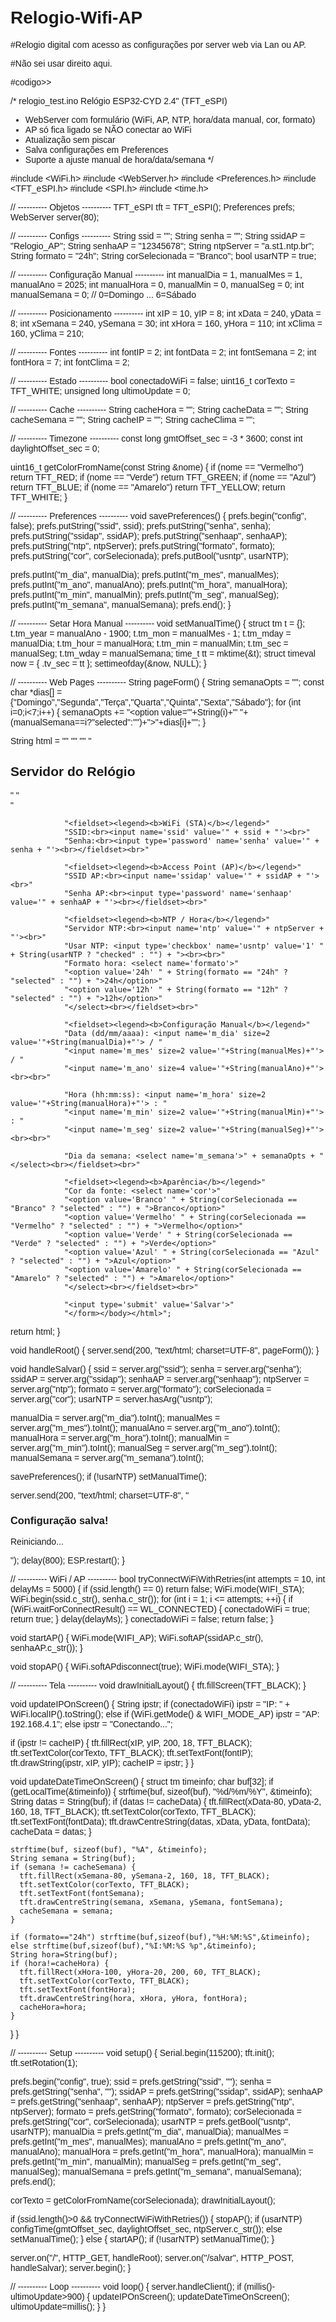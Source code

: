 # Relogio-Wifi-AP
#Relogio digital com acesso as configurações por server web via Lan ou AP.

#Não sei usar direito aqui.

#codigo>>

/*
  relogio_test.ino
  Relógio ESP32-CYD 2.4" (TFT_eSPI)
  - WebServer com formulário (WiFi, AP, NTP, hora/data manual, cor, formato)
  - AP só fica ligado se NÃO conectar ao WiFi
  - Atualização sem piscar
  - Salva configurações em Preferences
  - Suporte a ajuste manual de hora/data/semana
*/

#include <WiFi.h>
#include <WebServer.h>
#include <Preferences.h>
#include <TFT_eSPI.h>
#include <SPI.h>
#include <time.h>

// ---------- Objetos ----------
TFT_eSPI tft = TFT_eSPI();
Preferences prefs;
WebServer server(80);

// ---------- Configs ----------
String ssid = "";
String senha = "";
String ssidAP = "Relogio_AP";
String senhaAP = "12345678";
String ntpServer = "a.st1.ntp.br";
String formato = "24h";
String corSelecionada = "Branco";
bool usarNTP = true;

// ---------- Configuração Manual ----------
int manualDia = 1, manualMes = 1, manualAno = 2025;
int manualHora = 0, manualMin = 0, manualSeg = 0;
int manualSemana = 0; // 0=Domingo ... 6=Sábado

// ---------- Posicionamento ----------
int xIP = 10, yIP = 8;
int xData = 240, yData = 8;
int xSemana = 240, ySemana = 30;
int xHora = 160, yHora = 110;
int xClima = 160, yClima = 210;

// ---------- Fontes ----------
int fontIP = 2;
int fontData = 2;
int fontSemana = 2;
int fontHora = 7;
int fontClima = 2;

// ---------- Estado ----------
bool conectadoWiFi = false;
uint16_t corTexto = TFT_WHITE;
unsigned long ultimoUpdate = 0;

// ---------- Cache ----------
String cacheHora = "";
String cacheData = "";
String cacheSemana = "";
String cacheIP = "";
String cacheClima = "";

// ---------- Timezone ----------
const long gmtOffset_sec = -3 * 3600;
const int daylightOffset_sec = 0;

uint16_t getColorFromName(const String &nome) {
  if (nome == "Vermelho") return TFT_RED;
  if (nome == "Verde") return TFT_GREEN;
  if (nome == "Azul") return TFT_BLUE;
  if (nome == "Amarelo") return TFT_YELLOW;
  return TFT_WHITE;
}

// ---------- Preferences ----------
void savePreferences() {
  prefs.begin("config", false);
  prefs.putString("ssid", ssid);
  prefs.putString("senha", senha);
  prefs.putString("ssidap", ssidAP);
  prefs.putString("senhaap", senhaAP);
  prefs.putString("ntp", ntpServer);
  prefs.putString("formato", formato);
  prefs.putString("cor", corSelecionada);
  prefs.putBool("usntp", usarNTP);

  prefs.putInt("m_dia", manualDia);
  prefs.putInt("m_mes", manualMes);
  prefs.putInt("m_ano", manualAno);
  prefs.putInt("m_hora", manualHora);
  prefs.putInt("m_min", manualMin);
  prefs.putInt("m_seg", manualSeg);
  prefs.putInt("m_semana", manualSemana);
  prefs.end();
}

// ---------- Setar Hora Manual ----------
void setManualTime() {
  struct tm t = {};
  t.tm_year = manualAno - 1900;
  t.tm_mon = manualMes - 1;
  t.tm_mday = manualDia;
  t.tm_hour = manualHora;
  t.tm_min = manualMin;
  t.tm_sec = manualSeg;
  t.tm_wday = manualSemana;
  time_t tt = mktime(&t);
  struct timeval now = { .tv_sec = tt };
  settimeofday(&now, NULL);
}

// ---------- Web Pages ----------
String pageForm() {
  String semanaOpts = "";
  const char *dias[] = {"Domingo","Segunda","Terça","Quarta","Quinta","Sexta","Sábado"};
  for (int i=0;i<7;i++) {
    semanaOpts += "<option value='"+String(i)+"' "+(manualSemana==i?"selected":"")+">"+dias[i]+"</option>";
  }

  String html = "<!doctype html><html lang='pt-BR'><head><meta charset='utf-8'>"
                "<meta name='viewport' content='width=device-width, initial-scale=1'>"
                "<title>Servidor do Relógio</title></head><body style='font-family:Arial;padding:12px'>"
                "<h2>Servidor do Relógio</h2>"
                "<form method='POST' action='/salvar'>"

                "<fieldset><legend><b>WiFi (STA)</b></legend>"
                "SSID:<br><input name='ssid' value='" + ssid + "'><br>"
                "Senha:<br><input type='password' name='senha' value='" + senha + "'><br></fieldset><br>"

                "<fieldset><legend><b>Access Point (AP)</b></legend>"
                "SSID AP:<br><input name='ssidap' value='" + ssidAP + "'><br>"
                "Senha AP:<br><input type='password' name='senhaap' value='" + senhaAP + "'><br></fieldset><br>"

                "<fieldset><legend><b>NTP / Hora</b></legend>"
                "Servidor NTP:<br><input name='ntp' value='" + ntpServer + "'><br>"
                "Usar NTP: <input type='checkbox' name='usntp' value='1' " + String(usarNTP ? "checked" : "") + "><br><br>"
                "Formato hora: <select name='formato'>"
                "<option value='24h' " + String(formato == "24h" ? "selected" : "") + ">24h</option>"
                "<option value='12h' " + String(formato == "12h" ? "selected" : "") + ">12h</option>"
                "</select><br></fieldset><br>"

                "<fieldset><legend><b>Configuração Manual</b></legend>"
                "Data (dd/mm/aaaa): <input name='m_dia' size=2 value='"+String(manualDia)+"'> / "
                "<input name='m_mes' size=2 value='"+String(manualMes)+"'> / "
                "<input name='m_ano' size=4 value='"+String(manualAno)+"'><br><br>"

                "Hora (hh:mm:ss): <input name='m_hora' size=2 value='"+String(manualHora)+"'> : "
                "<input name='m_min' size=2 value='"+String(manualMin)+"'> : "
                "<input name='m_seg' size=2 value='"+String(manualSeg)+"'><br><br>"

                "Dia da semana: <select name='m_semana'>" + semanaOpts + "</select><br></fieldset><br>"

                "<fieldset><legend><b>Aparência</b></legend>"
                "Cor da fonte: <select name='cor'>"
                "<option value='Branco' " + String(corSelecionada == "Branco" ? "selected" : "") + ">Branco</option>"
                "<option value='Vermelho' " + String(corSelecionada == "Vermelho" ? "selected" : "") + ">Vermelho</option>"
                "<option value='Verde' " + String(corSelecionada == "Verde" ? "selected" : "") + ">Verde</option>"
                "<option value='Azul' " + String(corSelecionada == "Azul" ? "selected" : "") + ">Azul</option>"
                "<option value='Amarelo' " + String(corSelecionada == "Amarelo" ? "selected" : "") + ">Amarelo</option>"
                "</select><br></fieldset><br>"

                "<input type='submit' value='Salvar'>"
                "</form></body></html>";
  return html;
}

void handleRoot() {
  server.send(200, "text/html; charset=UTF-8", pageForm());
}

void handleSalvar() {
  ssid = server.arg("ssid");
  senha = server.arg("senha");
  ssidAP = server.arg("ssidap");
  senhaAP = server.arg("senhaap");
  ntpServer = server.arg("ntp");
  formato = server.arg("formato");
  corSelecionada = server.arg("cor");
  usarNTP = server.hasArg("usntp");

  manualDia = server.arg("m_dia").toInt();
  manualMes = server.arg("m_mes").toInt();
  manualAno = server.arg("m_ano").toInt();
  manualHora = server.arg("m_hora").toInt();
  manualMin = server.arg("m_min").toInt();
  manualSeg = server.arg("m_seg").toInt();
  manualSemana = server.arg("m_semana").toInt();

  savePreferences();
  if (!usarNTP) setManualTime();

  server.send(200, "text/html; charset=UTF-8", "<h3>Configuração salva!</h3><p>Reiniciando...</p>");
  delay(800);
  ESP.restart();
}

// ---------- WiFi / AP ----------
bool tryConnectWiFiWithRetries(int attempts = 10, int delayMs = 5000) {
  if (ssid.length() == 0) return false;
  WiFi.mode(WIFI_STA);
  WiFi.begin(ssid.c_str(), senha.c_str());
  for (int i = 1; i <= attempts; ++i) {
    if (WiFi.waitForConnectResult() == WL_CONNECTED) {
      conectadoWiFi = true;
      return true;
    }
    delay(delayMs);
  }
  conectadoWiFi = false;
  return false;
}

void startAP() {
  WiFi.mode(WIFI_AP);
  WiFi.softAP(ssidAP.c_str(), senhaAP.c_str());
}

void stopAP() {
  WiFi.softAPdisconnect(true);
  WiFi.mode(WIFI_STA);
}

// ---------- Tela ----------
void drawInitialLayout() {
  tft.fillScreen(TFT_BLACK);
}

void updateIPOnScreen() {
  String ipstr;
  if (conectadoWiFi) ipstr = "IP: " + WiFi.localIP().toString();
  else if (WiFi.getMode() & WIFI_MODE_AP) ipstr = "AP: 192.168.4.1";
  else ipstr = "Conectando...";

  if (ipstr != cacheIP) {
    tft.fillRect(xIP, yIP, 200, 18, TFT_BLACK);
    tft.setTextColor(corTexto, TFT_BLACK);
    tft.setTextFont(fontIP);
    tft.drawString(ipstr, xIP, yIP);
    cacheIP = ipstr;
  }
}

void updateDateTimeOnScreen() {
  struct tm timeinfo;
  char buf[32];
  if (getLocalTime(&timeinfo)) {
    strftime(buf, sizeof(buf), "%d/%m/%Y", &timeinfo);
    String datas = String(buf);
    if (datas != cacheData) {
      tft.fillRect(xData-80, yData-2, 160, 18, TFT_BLACK);
      tft.setTextColor(corTexto, TFT_BLACK);
      tft.setTextFont(fontData);
      tft.drawCentreString(datas, xData, yData, fontData);
      cacheData = datas;
    }

    strftime(buf, sizeof(buf), "%A", &timeinfo);
    String semana = String(buf);
    if (semana != cacheSemana) {
      tft.fillRect(xSemana-80, ySemana-2, 160, 18, TFT_BLACK);
      tft.setTextColor(corTexto, TFT_BLACK);
      tft.setTextFont(fontSemana);
      tft.drawCentreString(semana, xSemana, ySemana, fontSemana);
      cacheSemana = semana;
    }

    if (formato=="24h") strftime(buf,sizeof(buf),"%H:%M:%S",&timeinfo);
    else strftime(buf,sizeof(buf),"%I:%M:%S %p",&timeinfo);
    String hora=String(buf);
    if (hora!=cacheHora) {
      tft.fillRect(xHora-100, yHora-20, 200, 60, TFT_BLACK);
      tft.setTextColor(corTexto, TFT_BLACK);
      tft.setTextFont(fontHora);
      tft.drawCentreString(hora, xHora, yHora, fontHora);
      cacheHora=hora;
    }
  }
}

// ---------- Setup ----------
void setup() {
  Serial.begin(115200);
  tft.init();
  tft.setRotation(1);

  prefs.begin("config", true);
  ssid = prefs.getString("ssid", "");
  senha = prefs.getString("senha", "");
  ssidAP = prefs.getString("ssidap", ssidAP);
  senhaAP = prefs.getString("senhaap", senhaAP);
  ntpServer = prefs.getString("ntp", ntpServer);
  formato = prefs.getString("formato", formato);
  corSelecionada = prefs.getString("cor", corSelecionada);
  usarNTP = prefs.getBool("usntp", usarNTP);
  manualDia = prefs.getInt("m_dia", manualDia);
  manualMes = prefs.getInt("m_mes", manualMes);
  manualAno = prefs.getInt("m_ano", manualAno);
  manualHora = prefs.getInt("m_hora", manualHora);
  manualMin = prefs.getInt("m_min", manualMin);
  manualSeg = prefs.getInt("m_seg", manualSeg);
  manualSemana = prefs.getInt("m_semana", manualSemana);
  prefs.end();

  corTexto = getColorFromName(corSelecionada);
  drawInitialLayout();

  if (ssid.length()>0 && tryConnectWiFiWithRetries()) {
    stopAP();
    if (usarNTP) configTime(gmtOffset_sec, daylightOffset_sec, ntpServer.c_str());
    else setManualTime();
  } else {
    startAP();
    if (!usarNTP) setManualTime();
  }

  server.on("/", HTTP_GET, handleRoot);
  server.on("/salvar", HTTP_POST, handleSalvar);
  server.begin();
}

// ---------- Loop ----------
void loop() {
  server.handleClient();
  if (millis()-ultimoUpdate>900) {
    updateIPOnScreen();
    updateDateTimeOnScreen();
    ultimoUpdate=millis();
  }
}
